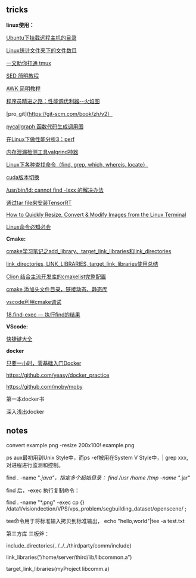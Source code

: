 ##  tricks

**linux使用：**

[Ubuntu下挂载远程主机的目录](https://www.huaweicloud.com/articles/9313c263375fde826d7d5da603c7e682.html)

[Linux统计文件夹下的文件数目](http://noahsnail.com/2017/02/07/2017-02-07-Linux%E7%BB%9F%E8%AE%A1%E6%96%87%E4%BB%B6%E5%A4%B9%E4%B8%8B%E7%9A%84%E6%96%87%E4%BB%B6%E6%95%B0%E7%9B%AE/)

[一文助你打通 tmux](https://zhuanlan.zhihu.com/p/102546608)

[SED 简明教程](https://coolshell.cn/articles/9104.html)

[AWK 简明教程](https://coolshell.cn/articles/9070.html)

[程序员精进之路：性能调优利器--火焰图](https://zhuanlan.zhihu.com/p/147875569)

[pro_git](https://git-scm.com/book/zh/v2）

[pycallgraph 函数代码生成调用图](https://github.com/gak/pycallgraph)

[在Linux下做性能分析3：perf](https://zhuanlan.zhihu.com/p/22194920)

[内存泄漏检测工具valgrind神器](https://zhuanlan.zhihu.com/p/75416381)

[Linux下各种查找命令（find, grep, which, whereis, locate）](https://blog.csdn.net/wzzfeitian/article/details/40985549)

[cuda版本切换](https://blog.csdn.net/yinxingtianxia/article/details/80462892)

[/usr/bin/ld: cannot find -lxxx 的解决办法](https://www.cnblogs.com/zhming26/p/6164131.html)

[通过tar file来安装TensorRT](https://zhuanlan.zhihu.com/p/259848864)

[How to Quickly Resize, Convert & Modify Images from the Linux Terminal](https://www.howtogeek.com/109369/how-to-quickly-resize-convert-modify-images-from-the-linux-terminal/)

[Linux命令必知必会](https://github.com/mylxsw/growing-up/blob/master/doc/Linux%E5%91%BD%E4%BB%A4%E5%BF%85%E7%9F%A5%E5%BF%85%E4%BC%9A.md)


**Cmake:**

[cmake学习笔记之add_library、target_link_libraries和link_directories](https://blog.csdn.net/bigdog_1027/article/details/79113342)

[link_directories, LINK_LIBRARIES, target_link_libraries使用总结](https://blog.csdn.net/arackethis/article/details/43488177)

[Clion 结合主流开发库的cmakelist完整配置](https://www.codeqq.com/log/MyopB5gZ.html)


[cmake 添加头文件目录，链接动态、静态库](https://www.cnblogs.com/binbinjx/p/5626916.html)

[vscode利用cmake调试](https://blog.csdn.net/code_segment/article/details/81151443)

[18.find-exec — 执行find的结果](https://blog.csdn.net/KingBoyWorld/article/details/78298559)

**VScode:**

[快捷键大全](https://blog.csdn.net/crper/article/details/54099319)

**docker**

[只要一小时，零基础入门Docker](https://zhuanlan.zhihu.com/p/23599229)

https://github.com/yeasy/docker_practice

https://github.com/moby/moby

第一本docker书

深入浅出docker

## notes

convert  example.png  -resize  200x100!  example.png

ps aux最初用到Unix Style中，而ps -ef被用在System V Style中，| grep xxx, 对进程进行监测和控制。

find . -name  "*.java"，指定多个起始目录：  find /usr /home  /tmp -name "*.jar"

find 后，-exec 执行复制命令：

find . -name  "*.png"  -exec cp {}  /data1/visiondection/VPS/vps_problem/segbuilding_dataset/openscene/ \;

tee命令用于将标准输入拷贝到标准输出， echo "hello,world"|tee -a test.txt

第三方库 三板斧：

include_directories(../../../thirdparty/comm/include)

link_libraries(“/home/server/third/lib/libcommon.a”)

target_link_libraries(myProject libcomm.a)


